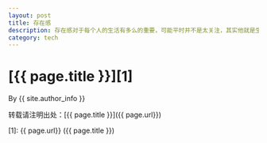 ```yaml
---
layout: post
title: 存在感
description: 存在感对于每个人的生活有多么的重要，可能平时并不是太关注，其实他就是生活的全部
category: tech
---
```

# [{{ page.title }}][1]
By {{ site.author_info }}






转载请注明出处：[{{ page.title }}]({{ page.url}})


[WeiLi]:    http://wli12.github.io  "WeiLi"
[1]:    {{ page.url}}  ({{ page.title }})
